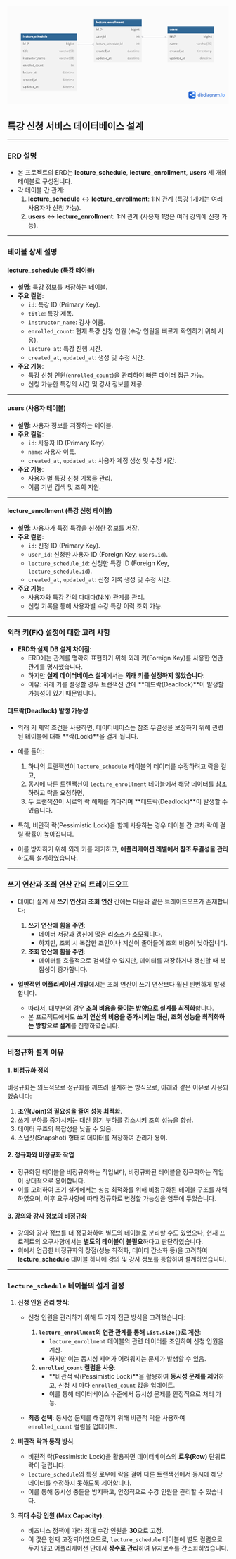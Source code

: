 ![img.png](dbdiagram.png)

## 특강 신청 서비스 데이터베이스 설계

---

### ERD 설명

- 본 프로젝트의 ERD는 **lecture_schedule**, **lecture_enrollment**, **users** 세 개의 테이블로 구성됩니다.
- 각 테이블 간 관계:
    1. **lecture_schedule** ↔ **lecture_enrollment**: 1:N 관계 (특강 1개에는 여러 사용자가 신청 가능).
    2. **users** ↔ **lecture_enrollment**: 1:N 관계 (사용자 1명은 여러 강의에 신청 가능).

---

### 테이블 상세 설명

#### **lecture_schedule** (특강 테이블)
- **설명**: 특강 정보를 저장하는 테이블.
- **주요 컬럼**:
    - `id`: 특강 ID (Primary Key).
    - `title`: 특강 제목.
    - `instructor_name`: 강사 이름.
    - `enrolled_count`: 현재 특강 신청 인원 (수강 인원을 빠르게 확인하기 위해 사용).
    - `lecture_at`: 특강 진행 시간.
    - `created_at`, `updated_at`: 생성 및 수정 시간.
- **주요 기능**:
    - 특강 신청 인원(`enrolled_count`)을 관리하여 빠른 데이터 접근 가능.
    - 신청 가능한 특강의 시간 및 강사 정보를 제공.

---

#### **users** (사용자 테이블)
- **설명**: 사용자 정보를 저장하는 테이블.
- **주요 컬럼**:
    - `id`: 사용자 ID (Primary Key).
    - `name`: 사용자 이름.
    - `created_at`, `updated_at`: 사용자 계정 생성 및 수정 시간.
- **주요 기능**:
    - 사용자 별 특강 신청 기록을 관리.
    - 이름 기반 검색 및 조회 지원.

---

#### **lecture_enrollment** (특강 신청 테이블)
- **설명**: 사용자가 특정 특강을 신청한 정보를 저장.
- **주요 컬럼**:
    - `id`: 신청 ID (Primary Key).
    - `user_id`: 신청한 사용자 ID (Foreign Key, `users.id`).
    - `lecture_schedule_id`: 신청한 특강 ID (Foreign Key, `lecture_schedule.id`).
    - `created_at`, `updated_at`: 신청 기록 생성 및 수정 시간.
- **주요 기능**:
    - 사용자와 특강 간의 다대다(N:N) 관계를 관리.
    - 신청 기록을 통해 사용자별 수강 특강 이력 조회 가능.

---

### 외래 키(FK) 설정에 대한 고려 사항

- **ERD와 실제 DB 설계 차이점**:
    - ERD에는 관계를 명확히 표현하기 위해 외래 키(Foreign Key)를 사용한 연관관계를 명시했습니다.
    - 하지만 **실제 데이터베이스 설계**에서는 **외래 키를 설정하지 않았습니다**.
    - 이유: 외래 키를 설정할 경우 트랜잭션 간에 **데드락(Deadlock)**이 발생할 가능성이 있기 때문입니다.

#### **데드락(Deadlock) 발생 가능성**
- 외래 키 제약 조건을 사용하면, 데이터베이스는 참조 무결성을 보장하기 위해 관련된 테이블에 대해 **락(Lock)**을 걸게 됩니다.
- 예를 들어:
    1. 하나의 트랜잭션이 `lecture_schedule` 테이블의 데이터를 수정하려고 락을 걸고,
    2. 동시에 다른 트랜잭션이 `lecture_enrollment` 테이블에서 해당 데이터를 참조하려고 락을 요청하면,
    3. 두 트랜잭션이 서로의 락 해제를 기다리며 **데드락(Deadlock)**이 발생할 수 있습니다.

- 특히, 비관적 락(Pessimistic Lock)을 함께 사용하는 경우 테이블 간 교차 락이 걸릴 확률이 높아집니다.
- 이를 방지하기 위해 외래 키를 제거하고, **애플리케이션 레벨에서 참조 무결성을 관리**하도록 설계하였습니다.

---

### 쓰기 연산과 조회 연산 간의 트레이드오프

- 데이터 설계 시 **쓰기 연산**과 **조회 연산** 간에는 다음과 같은 트레이드오프가 존재합니다:
    1. **쓰기 연산에 힘을 주면**:
        - 데이터 저장과 갱신에 많은 리소스가 소모됩니다.
        - 하지만, 조회 시 복잡한 조인이나 계산이 줄어들어 조회 비용이 낮아집니다.
    2. **조회 연산에 힘을 주면**:
        - 데이터를 효율적으로 검색할 수 있지만, 데이터를 저장하거나 갱신할 때 복잡성이 증가합니다.

- **일반적인 어플리케이션 개발**에서는 조회 연산이 쓰기 연산보다 훨씬 빈번하게 발생합니다.
    - 따라서, 대부분의 경우 **조회 비용을 줄이는 방향으로 설계를 최적화**합니다.
    - 본 프로젝트에서도 **쓰기 연산의 비용을 증가시키는 대신, 조회 성능을 최적화하는 방향으로 설계**를 진행하였습니다.

---

### 비정규화 설계 이유

#### 1. **비정규화 정의**
비정규화는 의도적으로 정규화를 깨뜨려 설계하는 방식으로, 아래와 같은 이유로 사용되었습니다:
1. **조인(Join)의 필요성을 줄여 성능 최적화**.
2. 쓰기 부하를 증가시키는 대신 읽기 부하를 감소시켜 조회 성능을 향상.
3. 데이터 구조의 복잡성을 낮출 수 있음.
4. 스냅샷(Snapshot) 형태로 데이터를 저장하여 관리가 용이.

#### 2. **정규화와 비정규화 작업**
- 정규화된 테이블을 비정규화하는 작업보다, 비정규화된 테이블을 정규화하는 작업이 상대적으로 용이합니다.
- 이를 고려하여 초기 설계에서는 성능 최적화를 위해 비정규화된 테이블 구조를 채택하였으며, 이후 요구사항에 따라 정규화로 변경할 가능성을 염두에 두었습니다.

#### 3. **강의와 강사 정보의 비정규화**
- 강의와 강사 정보를 더 정규화하여 별도의 테이블로 분리할 수도 있었으나, 현재 프로젝트의 요구사항에서는 **별도의 테이블이 불필요**하다고 판단하였습니다.
- 위에서 언급한 비정규화의 장점(성능 최적화, 데이터 간소화 등)을 고려하여 **lecture_schedule** 테이블 하나에 강의 및 강사 정보를 통합하여 설계하였습니다.

---

### `lecture_schedule` 테이블의 설계 결정

1. **신청 인원 관리 방식**:
    - 신청 인원을 관리하기 위해 두 가지 접근 방식을 고려했습니다:
        1. **`lecture_enrollment`의 연관 관계를 통해 `List.size()`로 계산**:
            - `lecture_enrollment` 테이블의 관련 데이터를 조인하여 신청 인원을 계산.
            - 하지만 이는 동시성 제어가 어려워지는 문제가 발생할 수 있음.
        2. **`enrolled_count` 컬럼을 사용**:
            - **비관적 락(Pessimistic Lock)**을 활용하여 **동시성 문제를 제어**하고, 신청 시 마다 `enrolled_count` 값을 업데이트.
            - 이를 통해 데이터베이스 수준에서 동시성 문제를 안정적으로 처리 가능.

    - **최종 선택**: 동시성 문제를 해결하기 위해 비관적 락을 사용하여 `enrolled_count` 컬럼을 업데이트.

2. **비관적 락과 동작 방식**:
    - 비관적 락(Pessimistic Lock)을 활용하면 데이터베이스의 **로우(Row)** 단위로 락이 걸립니다.
    - `lecture_schedule`의 특정 로우에 락을 걸어 다른 트랜잭션에서 동시에 해당 데이터를 수정하지 못하도록 제어합니다.
    - 이를 통해 동시성 충돌을 방지하고, 안정적으로 수강 인원을 관리할 수 있습니다.

3. **최대 수강 인원 (Max Capacity)**:
    - 비즈니스 정책에 따라 최대 수강 인원을 **30**으로 고정.
    - 이 값은 현재 고정되어있으므로, `lecture_schedule` 테이블에 별도 컬럼으로 두지 않고 어플리케이션 단에서 **상수로 관리**하여 유지보수를 간소화하였습니다.